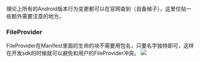 理论上所有的Android版本行为变更都可以在官网查到（自备梯子），这里仅贴一些额外需要注意的地方。

### FileProvider
FileProvider在Manifest里面的生命的<authorities>块不需要用包名，只要名字独特即可，这样在开发sdk的时候就可以避免和用户的FileProvider冲突。
![](https://upload-images.jianshu.io/upload_images/7177220-96ad862cbb55fc86.png?imageMogr2/auto-orient/strip%7CimageView2/2/w/1240)

